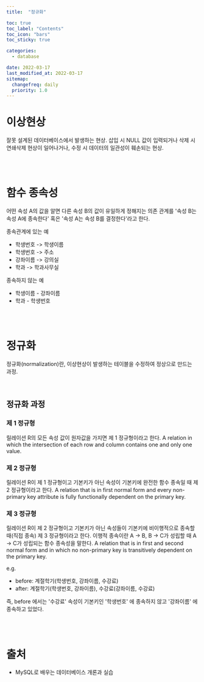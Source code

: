 ```yaml
---
title:  "정규화"

toc: true
toc_label: "Contents"
toc_icon: "bars"
toc_sticky: true

categories:
  - database

date: 2022-03-17
last_modified_at: 2022-03-17
sitemap:
  changefreq: daily
  priority: 1.0
---
```


# 이상현상

잘못 설계된 데이터베이스에서 발생하는 현상.
삽입 시 NULL 값이 입력되거나 삭제 시 연쇄삭제 현상이 일어나거나, 수정 시 데이터의 일관성이 훼손되는 현상.

<br><br>

# 함수 종속성

어떤 속성 A의 값을 알면 다른 속성 B의 값이 유일하게 정해지는 의존 관계를 '속성 B는 속성 A에 종속한다' 혹은 '속성 A는 속성 B를 결정한다'라고 한다.

종속관계에 있는 예

* 학생번호 -> 학생이름
* 학생번호 -> 주소
* 강좌이름 -> 강의실
* 학과 -> 학과사무실

종속하지 않는 예

* 학생이름 - 강좌이름
* 학과 - 학생번호

<br><br>

# 정규화

정규화(normalization)란, 이상현상이 발생하는 테이블을 수정하여 정상으로 만드는 과정.

<br>

## 정규화 과정

### 제 1 정규형

릴레이션 R의 모든 속성 값이 원자값을 가지면 제 1 정규형이라고 한다.
A relation in which the intersection of each row and column contains one and only one value.
<br>

### 제 2 정규형

릴레이션 R이 제 1 정규형이고 기본키가 아닌 속성이 기본키에 완전한 함수 종속일 때 제 2 정규형이라고 한다.
A relation that is in first normal form and every non-primary key attribute is fully functionally dependent on the primary key.
<br>

### 제 3 정규형

릴레이션 R이 제 2 정규형이고 기본키가 아닌 속성들이 기본키에 비이행적으로 종속할 때(직접 종속) 제 3 정규형이라고 한다. 이행적 종속이란 A -> B, B -> C가 성립할 때 A -> C가 성립되는 함수 종속성을 말한다.
A relation that is in first and second normal form and in which no non-primary key is transitively dependent on the primary key.

e.g.

* before: 계절학기(학생번호, 강좌이름, 수강료)
* after: 계절학기(학생번호, 강좌이름), 수강료(강좌이름, 수강료)

즉, before 에서는 '수강료' 속성이 기본키인 '학생번호' 에 종속하지 않고 '강좌이름' 에 종속하고 있었다.

<br><br>

# 출처

* MySQL로 배우는 데이터베이스 개론과 실습

